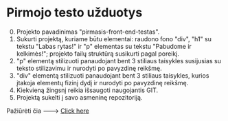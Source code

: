# Pirmojo testo užduotys
0. Projekto pavadinimas "pirmasis-front-end-testas".
1. Sukurti projektą, kuriame būtu elementai: raudono fono "div", "h1" su tekstu "Labas rytas!" ir "p" elementas su tekstu "Pabudome ir kelkimės!"; projekto failų struktūrą susikurti pagal poreikį.
2. "p" elementą stilizuoti panaudojant bent 3 stiliaus taisykles susijusias su teksto stilizavimu ir nurodyti po pavyzdinę reikšmę.
3. "div" elementą stilizuoti panaudojant bent 3 stiliaus taisykles, kurios įtakoja elementų fizinį dydį ir nurodyti po pavyzdinę reikšmę.
4. Kiekvieną žingsnį reikia išsaugoti naugojantis GIT.
5. Projektą sukelti į savo asmeninę repozitoriją.

Pažiūrėti čia ---> [Click here](https://teklithuania.github.io/8-pirmasis-front-end-testas/index.html)

